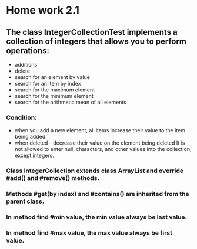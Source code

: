 # Home work 2.1
## The class IntegerCollectionTest implements a collection of integers that allows you to perform operations:
- additions
- delete
- search for an element by value
- search for an item by index
- search for the maximum element
- search for the minimum element
- search for the arithmetic mean of all elements
### Condition:
- when you add a new element, all items increase their value to the item being added.
- when deleted - decrease their value on the element being deleted
It is not allowed to enter null, characters, and other values into the collection, except integers.

### Class IntegerCollection extends class ArrayList and override #add() and #remove() methods.
### Methods #get(by index) and #contains() are inherited from the parent class.
### In method find #min value, the min value always be last value.
### In method find #max value, the max value always be first value.